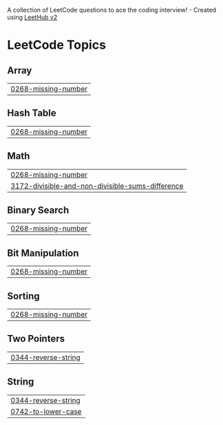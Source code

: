 A collection of LeetCode questions to ace the coding interview! - Created using [LeetHub v2](https://github.com/arunbhardwaj/LeetHub-2.0)
<!---LeetCode Topics Start-->
# LeetCode Topics
## Array
|  |
| ------- |
| [0268-missing-number](https://github.com/Darealnorbert/LeetCode/tree/master/0268-missing-number) |
## Hash Table
|  |
| ------- |
| [0268-missing-number](https://github.com/Darealnorbert/LeetCode/tree/master/0268-missing-number) |
## Math
|  |
| ------- |
| [0268-missing-number](https://github.com/Darealnorbert/LeetCode/tree/master/0268-missing-number) |
| [3172-divisible-and-non-divisible-sums-difference](https://github.com/Darealnorbert/LeetCode/tree/master/3172-divisible-and-non-divisible-sums-difference) |
## Binary Search
|  |
| ------- |
| [0268-missing-number](https://github.com/Darealnorbert/LeetCode/tree/master/0268-missing-number) |
## Bit Manipulation
|  |
| ------- |
| [0268-missing-number](https://github.com/Darealnorbert/LeetCode/tree/master/0268-missing-number) |
## Sorting
|  |
| ------- |
| [0268-missing-number](https://github.com/Darealnorbert/LeetCode/tree/master/0268-missing-number) |
## Two Pointers
|  |
| ------- |
| [0344-reverse-string](https://github.com/Darealnorbert/LeetCode/tree/master/0344-reverse-string) |
## String
|  |
| ------- |
| [0344-reverse-string](https://github.com/Darealnorbert/LeetCode/tree/master/0344-reverse-string) |
| [0742-to-lower-case](https://github.com/Darealnorbert/LeetCode/tree/master/0742-to-lower-case) |
<!---LeetCode Topics End-->